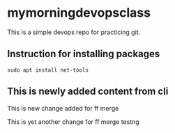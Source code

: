 # mymorningdevopsclass
This is a simple devops repo for practicing git.
## Instruction for installing packages
```
sudo apt install net-tools
```
## This is newly added content from cli
This is new change added for ff merge

This is yet another change for ff merge testng
